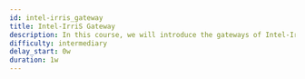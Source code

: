 ```yaml
---
id: intel-irris_gateway
title: Intel-IrriS Gateway
description: In this course, we will introduce the gateways of Intel-IrriS and how to set them up and use them.
difficulty: intermediary
delay_start: 0w
duration: 1w
---
```


